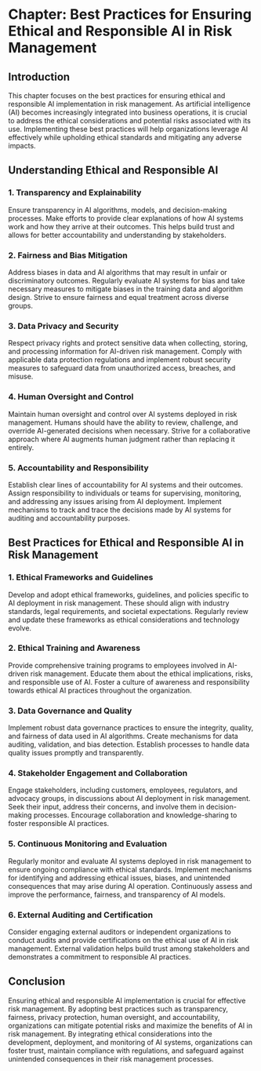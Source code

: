 Chapter: Best Practices for Ensuring Ethical and Responsible AI in Risk Management
==================================================================================

Introduction
------------

This chapter focuses on the best practices for ensuring ethical and responsible AI implementation in risk management. As artificial intelligence (AI) becomes increasingly integrated into business operations, it is crucial to address the ethical considerations and potential risks associated with its use. Implementing these best practices will help organizations leverage AI effectively while upholding ethical standards and mitigating any adverse impacts.

Understanding Ethical and Responsible AI
----------------------------------------

### 1. Transparency and Explainability

Ensure transparency in AI algorithms, models, and decision-making processes. Make efforts to provide clear explanations of how AI systems work and how they arrive at their outcomes. This helps build trust and allows for better accountability and understanding by stakeholders.

### 2. Fairness and Bias Mitigation

Address biases in data and AI algorithms that may result in unfair or discriminatory outcomes. Regularly evaluate AI systems for bias and take necessary measures to mitigate biases in the training data and algorithm design. Strive to ensure fairness and equal treatment across diverse groups.

### 3. Data Privacy and Security

Respect privacy rights and protect sensitive data when collecting, storing, and processing information for AI-driven risk management. Comply with applicable data protection regulations and implement robust security measures to safeguard data from unauthorized access, breaches, and misuse.

### 4. Human Oversight and Control

Maintain human oversight and control over AI systems deployed in risk management. Humans should have the ability to review, challenge, and override AI-generated decisions when necessary. Strive for a collaborative approach where AI augments human judgment rather than replacing it entirely.

### 5. Accountability and Responsibility

Establish clear lines of accountability for AI systems and their outcomes. Assign responsibility to individuals or teams for supervising, monitoring, and addressing any issues arising from AI deployment. Implement mechanisms to track and trace the decisions made by AI systems for auditing and accountability purposes.

Best Practices for Ethical and Responsible AI in Risk Management
----------------------------------------------------------------

### 1. Ethical Frameworks and Guidelines

Develop and adopt ethical frameworks, guidelines, and policies specific to AI deployment in risk management. These should align with industry standards, legal requirements, and societal expectations. Regularly review and update these frameworks as ethical considerations and technology evolve.

### 2. Ethical Training and Awareness

Provide comprehensive training programs to employees involved in AI-driven risk management. Educate them about the ethical implications, risks, and responsible use of AI. Foster a culture of awareness and responsibility towards ethical AI practices throughout the organization.

### 3. Data Governance and Quality

Implement robust data governance practices to ensure the integrity, quality, and fairness of data used in AI algorithms. Create mechanisms for data auditing, validation, and bias detection. Establish processes to handle data quality issues promptly and transparently.

### 4. Stakeholder Engagement and Collaboration

Engage stakeholders, including customers, employees, regulators, and advocacy groups, in discussions about AI deployment in risk management. Seek their input, address their concerns, and involve them in decision-making processes. Encourage collaboration and knowledge-sharing to foster responsible AI practices.

### 5. Continuous Monitoring and Evaluation

Regularly monitor and evaluate AI systems deployed in risk management to ensure ongoing compliance with ethical standards. Implement mechanisms for identifying and addressing ethical issues, biases, and unintended consequences that may arise during AI operation. Continuously assess and improve the performance, fairness, and transparency of AI models.

### 6. External Auditing and Certification

Consider engaging external auditors or independent organizations to conduct audits and provide certifications on the ethical use of AI in risk management. External validation helps build trust among stakeholders and demonstrates a commitment to responsible AI practices.

Conclusion
----------

Ensuring ethical and responsible AI implementation is crucial for effective risk management. By adopting best practices such as transparency, fairness, privacy protection, human oversight, and accountability, organizations can mitigate potential risks and maximize the benefits of AI in risk management. By integrating ethical considerations into the development, deployment, and monitoring of AI systems, organizations can foster trust, maintain compliance with regulations, and safeguard against unintended consequences in their risk management processes.
